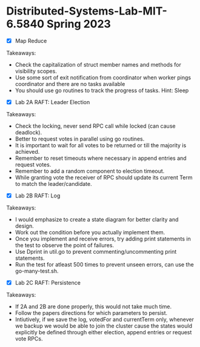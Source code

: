 # Distributed-Systems-Lab-MIT-6.5840 Spring 2023

- [x] Map Reduce

Takeaways:
 - Check the capitalization of struct member names and methods for visibility scopes.
 - Use some sort of exit notification from coordinator when worker pings coordinator and there are no tasks available
 - You should use go routines to track the progress of tasks. Hint: Sleep

- [x] Lab 2A RAFT: Leader Election

Takeaways:
 - Check the locking, never send RPC call while locked (can cause deadlock).
 - Better to request votes in parallel using go routines.
 - It is important to wait for all votes to be returned or till the majority is achieved.
 - Remember to reset timeouts where necessary in append entries and request votes.
 - Remember to add a random component to election timeout.
 - While granting vote the receiver of RPC should update its current Term to match the leader/candidate.

- [x] Lab 2B RAFT: Log

Takeaways:
 - I would emphasize to create a state diagram for better clarity and design.
 - Work out the condition before you actually implement them.
 - Once you implement and receive errors, try adding print statements in the test to observe the point of failures.
 - Use Dprint in util.go to prevent commenting/uncommenting print statements.
 - Run the test for atleast 500 times to prevent unseen errors, can use the go-many-test.sh. 

- [x] Lab 2C RAFT: Persistence 

Takeaways:
 - If 2A and 2B are done properly, this would not take much time.
 - Follow the papers directions for which parameters to persist.
 - Intiutively, if we save the log, votedFor and currentTerm only, whenever we backup we would be able to join the cluster cause the states would explicitly be defined through either election, append entries or request vote RPCs.